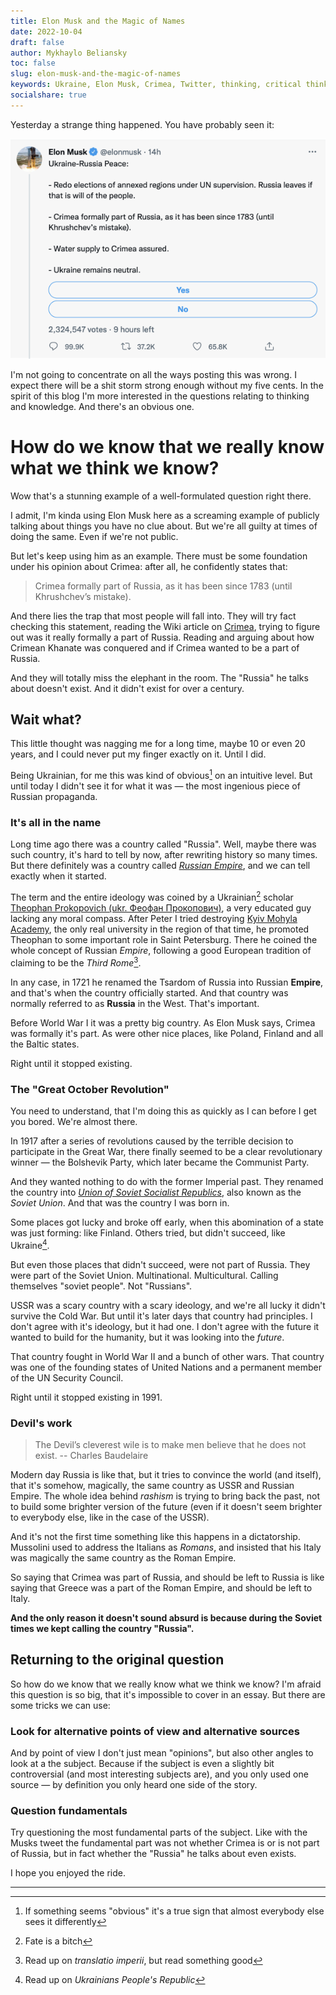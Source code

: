 ```yaml
---
title: Elon Musk and the Magic of Names
date: 2022-10-04
draft: false
author: Mykhaylo Beliansky
toc: false
slug: elon-musk-and-the-magic-of-names
keywords: Ukraine, Elon Musk, Crimea, Twitter, thinking, critical thinking
socialshare: true
---
```

Yesterday a strange thing happened. You have probably seen it:

<img src="/img/musks-tweet-2.png" alt="Elon Musk's about Russian invasion to Ukraine">


I'm not going to concentrate on all the ways posting this was wrong. I expect there will be a shit storm strong enough without my five cents. In the spirit of this blog I'm more interested in the questions relating to thinking and knowledge. And there's an obvious one.

# How do we know that we really know what we think we know?
Wow that's a stunning example of a well-formulated question right there.

I admit, I'm kinda using Elon Musk here as a screaming example of publicly talking about things you have no clue about. But we're all guilty at times of doing the same. Even if we're not public.

But let's keep using him as an example. There must be some foundation under his opinion about Crimea: after all, he confidently states that:

> Crimea formally part of Russia, as it has been since 1783 (until Khrushchev’s mistake).

And there lies the trap that most people will fall into. They will try fact checking this statement, reading the Wiki article on [Crimea](https://en.wikipedia.org/wiki/Crimea), trying to figure out was it really formally a part of Russia. Reading and arguing about how Crimean Khanate was conquered and if Crimea wanted to be a part of Russia.

And they will totally miss the elephant in the room. The "Russia" he talks about doesn't exist. And it didn't exist for over a century.

## Wait what?
This little thought was nagging me for a long time, maybe 10 or even 20 years, and I could never put my finger exactly on it. Until I did.

Being Ukrainian, for me this was kind of obvious[^1] on an intuitive level. But until today I didn't see it for what it was — the most ingenious piece of Russian propaganda.

### It's all in the name
Long time ago there was a country called "Russia". Well, maybe there was such country, it's hard to tell by now, after rewriting history so many times. But there definitely was a country called [_Russian Empire_](https://en.wikipedia.org/wiki/Russian_Empire), and we can tell exactly when it started.

The term and the entire ideology was coined by a Ukrainian[^2] scholar [Theophan Prokopovich (ukr. Феофан Прокопович)](https://en.wikipedia.org/wiki/Theophan_Prokopovich), a very educated guy lacking any moral compass. After Peter I tried destroying [Kyiv Mohyla Academy](https://en.wikipedia.org/wiki/National_University_of_Kyiv-Mohyla_Academy), the only real university in the region of that time, he promoted Theophan to some important role in Saint Petersburg. There he coined the whole concept of Russian *Empire*, following a good European tradition of claiming to be the *Third Rome*[^3].

In any case, in 1721 he renamed the Tsardom of Russia into Russian **Empire**, and that's when the country officially started. And that country was normally referred to as **Russia** in the West. That's important.

Before World War I it was a pretty big country. As Elon Musk says, Crimea was formally it's part. As were other nice places, like Poland, Finland and all the Baltic states. 

Right until it stopped existing.

### The "Great October Revolution"
You need to understand, that I'm doing this as quickly as I can before I get you bored. We're almost there.

In 1917 after a series of revolutions caused by the terrible decision to participate in the Great War, there finally seemed to be a clear revolutionary winner — the Bolshevik Party, which later became the Communist Party.

And they wanted nothing to do with the former Imperial past. They renamed the country into [_Union of Soviet Socialist Republics_](https://en.wikipedia.org/wiki/Soviet_Union), also known as the _Soviet Union_. And that was the country I was born in.

Some places got lucky and broke off early, when this abomination of a state was just forming: like Finland. Others tried, but didn't succeed, like Ukraine[^4]. 

But even those places that didn't succeed, were not part of Russia. They were part of the Soviet Union. Multinational. Multicultural. Calling themselves "soviet people". Not "Russians".

USSR was a scary country with a scary ideology, and we're all lucky it didn't survive the Cold War. But until it's later days that country had principles. I don't agree with it's ideology, but it had one. I don't agree with the future it wanted to build for the humanity, but it was looking into the *future*.

That country fought in World War II and a bunch of other wars. That country was one of the founding states of United Nations and a permanent member of the UN Security Council.

Right until it stopped existing in 1991.

### Devil's work

> The Devil’s cleverest wile is to make men believe that he does not exist.  -- Charles Baudelaire 

Modern day Russia is like that, but it tries to convince the world (and itself), that it's somehow, magically, the same country as USSR and Russian Empire. The whole idea behind _rashism_ is trying to bring back the past, not to build some brighter version of the future (even if it doesn't seem brighter to everybody else, like in the case of the USSR).

And it's not the first time something like this happens in a dictatorship. Mussolini used to address the Italians as _Romans_, and insisted that his Italy was magically the same country as the Roman Empire.

So saying that Crimea was part of Russia, and should be left to Russia is like saying that Greece was a part of the Roman Empire, and should be left to Italy.

**And the only reason it doesn't sound absurd is because during the Soviet times we kept calling the country "Russia".**

## Returning to the original question
So how do we know that we really know what we think we know? I'm afraid this question is so big, that it's impossible to cover in an essay. But there are some tricks we can use:

### Look for alternative points of view and alternative sources
And by point of view I don't just mean "opinions", but also other angles to look at a the subject. Because if the subject is even a slightly bit controversial (and most interesting subjects are), and you only used one source — by definition you only heard one side of the story.

### Question fundamentals
Try questioning the most fundamental parts of the subject. Like with the Musks tweet the fundamental part was not whether Crimea is or is not part of Russia, but in fact whether the "Russia" he talks about even exists.

I hope you enjoyed the ride.

---
[^1]: If something seems "obvious" it's a true sign that almost everybody else sees it differently
[^2]: Fate is a bitch
[^3]: Read up on _translatio imperii_, but read something good
[^4]: Read up on _Ukrainians People's Republic_
